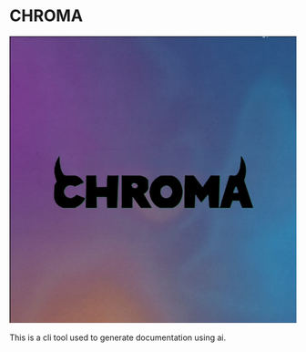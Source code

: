 # CHROMA
![chroma logo](assets/chroma.jpg)

This is a cli tool used to generate documentation using ai.
